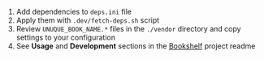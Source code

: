 1. Add dependencies to `deps.ini` file
2. Apply them with `.dev/fetch-deps.sh` script
3. Review `UNUQUE_BOOK_NAME.*` files in the `./vendor` directory and copy settings to your configuration
4. See **Usage** and **Development** sections in the [Bookshelf](https://github.com/spaghetti-coder/ansible-bookshelf) project readme
